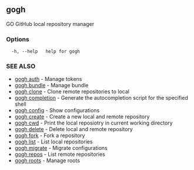 ## gogh

GO GitHub local repository manager

### Options

```
  -h, --help   help for gogh
```

### SEE ALSO

* [gogh auth](gogh_auth.md)	 - Manage tokens
* [gogh bundle](gogh_bundle.md)	 - Manage bundle
* [gogh clone](gogh_clone.md)	 - Clone remote repositories to local
* [gogh completion](gogh_completion.md)	 - Generate the autocompletion script for the specified shell
* [gogh config](gogh_config.md)	 - Show configurations
* [gogh create](gogh_create.md)	 - Create a new local and remote repository
* [gogh cwd](gogh_cwd.md)	 - Print the local reposiotry in current working directory
* [gogh delete](gogh_delete.md)	 - Delete local and remote repository
* [gogh fork](gogh_fork.md)	 - Fork a repository
* [gogh list](gogh_list.md)	 - List local repositories
* [gogh migrate](gogh_migrate.md)	 - Migrate configurations
* [gogh repos](gogh_repos.md)	 - List remote repositories
* [gogh roots](gogh_roots.md)	 - Manage roots

